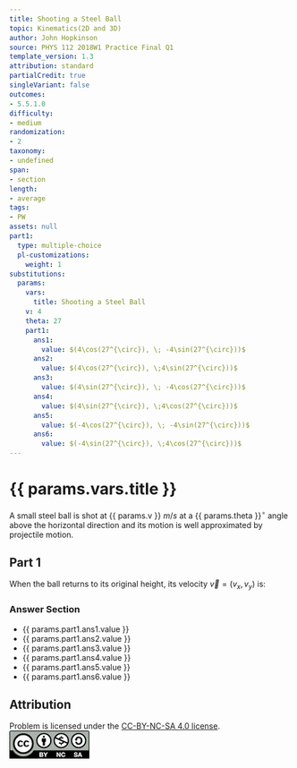 ```yaml
---
title: Shooting a Steel Ball
topic: Kinematics(2D and 3D)
author: John Hopkinson
source: PHYS 112 2018W1 Practice Final Q1
template_version: 1.3
attribution: standard
partialCredit: true
singleVariant: false
outcomes:
- 5.5.1.0
difficulty:
- medium
randomization:
- 2
taxonomy:
- undefined
span:
- section
length:
- average
tags:
- PW
assets: null
part1:
  type: multiple-choice
  pl-customizations:
    weight: 1
substitutions:
  params:
    vars:
      title: Shooting a Steel Ball
    v: 4
    theta: 27
    part1:
      ans1:
        value: $(4\cos(27^{\circ}), \; -4\sin(27^{\circ}))$
      ans2:
        value: $(4\cos(27^{\circ}), \;4\sin(27^{\circ}))$
      ans3:
        value: $(4\sin(27^{\circ}), \; -4\cos(27^{\circ}))$
      ans4:
        value: $(4\sin(27^{\circ}), \;4\cos(27^{\circ}))$
      ans5:
        value: $(-4\cos(27^{\circ}), \; -4\sin(27^{\circ}))$
      ans6:
        value: $(-4\sin(27^{\circ}), \;4\cos(27^{\circ}))$
---
```

# {{ params.vars.title }}
A small steel ball is shot at {{ params.v }} $m/s$ at a {{ params.theta }}$^{\circ}$ angle above the horizontal direction and its motion is well approximated by projectile motion.

## Part 1

When the ball returns to its original height, its velocity $\overrightarrow{v} = (v_x, v_y)$ is:

### Answer Section

- {{ params.part1.ans1.value }}
- {{ params.part1.ans2.value }}
- {{ params.part1.ans3.value }}
- {{ params.part1.ans4.value }}
- {{ params.part1.ans5.value }}
- {{ params.part1.ans6.value }}

## Attribution

Problem is licensed under the [CC-BY-NC-SA 4.0 license](https://creativecommons.org/licenses/by-nc-sa/4.0/).<br> ![The Creative Commons 4.0 license requiring attribution-BY, non-commercial-NC, and share-alike-SA license.](https://raw.githubusercontent.com/firasm/bits/master/by-nc-sa.png)